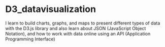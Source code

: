# D3_datavisualization
I learn to build charts, graphs, and maps to present different types of data with the D3.js library and also learn about JSON (JavaScript Object Notation), and how to work with data online using an API (Application Programming Interface)

